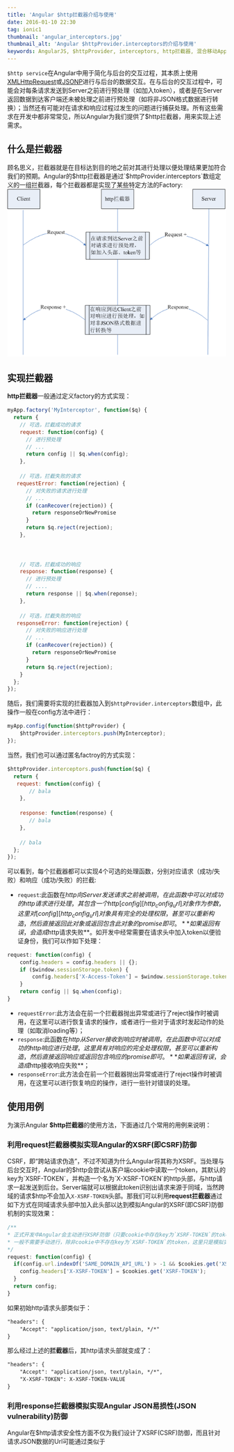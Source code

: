 ```yaml
---
title: 'Angular $http拦截器介绍与使用'
date: 2016-01-10 22:30
tag: ionic1
thumbnail: 'angular_interceptors.jpg'
thumbnail_alt: 'Angular $httpProvider.interceptors的介绍与使用'
keywords: AngularJS, $httpProvider, interceptors, http拦截器, 混合移动App开发框架, 前端开发, 使用Ionic和Angular等前端技术开发手机App, Android开发, iOS开发, 微信开发
---
```

[XMLHttpRequest_url]: https://developer.mozilla.org/en/xmlhttprequest
[JSONP_url]: http://en.wikipedia.org/wiki/JSONP
[http_config_url]: https://docs.angularjs.org/api/ng/service/$http#usage
`$http service`在Angular中用于简化与后台的交互过程，其本质上使用[XMLHttpRequest][XMLHttpRequest_url]或[JSONP][JSONP_url]进行与后台的数据交互。在与后台的交互过程中，可能会对每条请求发送到Server之前进行预处理（如加入token），或者是在Server返回数据到达客户端还未被处理之前进行预处理（如将非JSON格式数据进行转换）；当然还有可能对在请求和响应过程过发生的问题进行捕获处理。所有这些需求在开发中都非常常见，所以Angular为我们提供了$http拦截器，用来实现上述需求。

## 什么是拦截器

顾名思义，拦截器就是在目标达到目的地之前对其进行处理以便处理结果更加符合我们的预期。Angular的$http拦截器是通过`$httpProvider.interceptors`数组定义的一组拦截器，每个拦截器都是实现了某些特定方法的Factory:
![http拦截器](/assets/images/angular_http_interceptors.png)

## 实现拦截器

**http拦截器**一般通过定义factory的方式实现：

~~~ javascript
myApp.factory('MyInterceptor', function($q) {
  return {
    // 可选，拦截成功的请求
    request: function(config) {
      // 进行预处理
      // ...
      return config || $q.when(config);
    },

    // 可选，拦截失败的请求
   requestError: function(rejection) {
      // 对失败的请求进行处理
      // ...
      if (canRecover(rejection)) {
        return responseOrNewPromise
      }
      return $q.reject(rejection);
    },



    // 可选，拦截成功的响应
    response: function(response) {
      // 进行预处理
      // ....
      return response || $q.when(reponse);
    },

    // 可选，拦截失败的响应
   responseError: function(rejection) {
      // 对失败的响应进行处理
      // ...
      if (canRecover(rejection)) {
        return responseOrNewPromise
      }
      return $q.reject(rejection);
    }
  };
});
~~~

随后，我们需要将实现的拦截器加入到`$httpProvider.interceptors`数组中，此操作一般在config方法中进行：

~~~ javascript
myApp.config(function($httpProvider) {
    $httpProvider.interceptors.push(MyInterceptor);
});
~~~

当然，我们也可以通过匿名factroy的方式实现：

~~~ javascript
$httpProvider.interceptors.push(function($q) {
  return {
   request: function(config) {
       // bala
    },

    response: function(response) {
       // bala
    },

    // bala
  };
});
~~~

可以看到，每个拦截器都可以实现4个可选的处理函数，分别对应请求（成功/失败）和响应（成功/失败）的拦截:

 - `request`:此函数在$http向Server发送请求之前被调用，在此函数中可以对成功的http请求进行处理，其包含一个http [config][http_config_url]对象作为参数，这里对[config][http_config_url]对象具有完全的处理权限，甚至可以重新构造，然后直接返回此对象或返回包含此对象的promise即可。**如果返回有误，会造成$http请求失败**。如开发中经常需要在请求头中加入token以便验证身份，我们可以作如下处理：

~~~ javascript
request: function(config) {
    config.headers = config.headers || {};
    if ($window.sessionStorage.token) {
        config.headers['X-Access-Token'] = $window.sessionStorage.token;
    }
    return config || $q.when(config);
}
~~~

- `requestError`:此方法会在前一个拦截器抛出异常或进行了reject操作时被调用，在这里可以进行恢复请求的操作，或者进行一些对于请求时发起动作的处理（如取消loading等）；
- `response`:此函数在$http从Server接收到响应时被调用，在此函数中可以对成功的http响应进行处理，这里具有对响应的完全处理权限，甚至可以重新构造，然后直接返回响应或返回包含响应的promise即可。**如果返回有误，会造成$http接收响应失败**；
- `responseError`:此方法会在前一个拦截器抛出异常或进行了reject操作时被调用，在这里可以进行恢复响应的操作，进行一些针对错误的处理。

## 使用用例

为演示Angular **$http拦截器**的使用方法，下面通过几个常用的用例来说明：

### 利用**request拦截器**模拟实现Angular的XSRF(即CSRF)防御

CSRF，即“跨站请求伪造”，不过不知道为什么Angular将其称为XSRF。当处理与后台交互时，Angular的$http会尝试从客户端cookie中读取一个token，其默认的key为`XSRF-TOKEN`，并构造一个名为`X-XSRF-TOKEN`的http头部，与http请求一起发送到后台。Server端就可以根据此token识别出请求来源于同域，当然跨域的请求$http不会加入`X-XSRF-TOKEN`头部。那我们可以利用**request拦截器**通过如下方式在同域请求头部中加入此头部以达到模拟Angular的XSRF(即CSRF)防御机制的实现效果：

~~~ javascript
/**
* 正式开发中Angular会主动进行XSRF防御（只要cookie中存在key为`XSRF-TOKEN`的token），
* 一般不需要手动进行，除非cookie中不存在key为`XSRF-TOKEN`的token，这里只是模拟实现
*/
request: function(config) {
  if(config.url.indexOf('SAME_DOMAIN_API_URL') > -1 && $cookies.get('XSRF-TOKEN')) {
    config.headers['X-XSRF-TOKEN'] = $cookies.get('XSRF-TOKEN');
  }
  return config;
}
~~~

如果初始http请求头部类似于：

~~~ html
"headers": {
    "Accept": "application/json, text/plain, */*"
}
~~~

那么经过上述的**拦截器**后，其http请求头部就变成了：

~~~ html
"headers": {
    "Accept": "application/json, text/plain, */*",
    "X-XSRF-TOKEN": X-XSRF-TOKEN-VALUE
}
~~~

### 利用**response拦截器**模拟实现Angular JSON易损性(JSON vulnerability)防御

Angular在$http请求安全性方面不仅为我们设计了XSRF(CSRF)防御，而且针对请求JSON数据的Url可能通过类似于<script>标签加载的方式被恶意网站获取到我们的JSON数据的情况，设计了Angular JSON易损性(JSON vulnerability)防御，即Server端返回的JSON数据头部可以添加`")]}',\n"`字符串，得到包含此前缀的响应数据后，Angular会将此前缀删去，将响应还原成正式的JSON数据。此时我们就可以通过**response拦截器**模拟此过程：

~~~ javascript
response: function(response) {
    var data = examineJSONResponse(response); // 假设存在这样一个方法
    if(!data) {
        response = validateJSONResponse(response); // 假设存在这样一个方法
    }
    return response || $q.when(reponse);
}
~~~

### 利用**request拦截器**和**response拦截器**计算http请求耗时

这个需求可能在开发中并不常用，这里只是作为同时使用**request拦截器**和**response拦截器**的例子，我们可以在**request拦截器**和**response拦截器**中分别计时，然后求得其差值即可：

~~~ javascript
myApp.factory('timestampMarker', [function() {
    return {
        request: function(config) {
            config.requestTimestamp = new Date().getTime();
            return config;
        },
        response: function(response) {
            response.config.responseTimestamp = new Date().getTime();
            return response;
        }
    };
}]);
myApp.config(['$httpProvider', function($httpProvider) {
    $httpProvider.interceptors.push('timestampMarker');
}]);
~~~

这样我们在每次请求后台时，就能够计算出相应请求的耗时了，如：

~~~ javascript
$http.get('https://api.github.com/users/liuwenzhuang/repos').then(function(response) {
    var time = response.config.responseTimestamp - response.config.requestTimestamp;
    console.log('The request took ' + (time / 1000) + ' seconds.');
});
~~~

## 总结

$http作为Angular中的核心service，其功能非常强大便捷，今天描述了其子功能**http拦截器**的概念和描述方式，有理解不正确的地方，请大家留言告知。